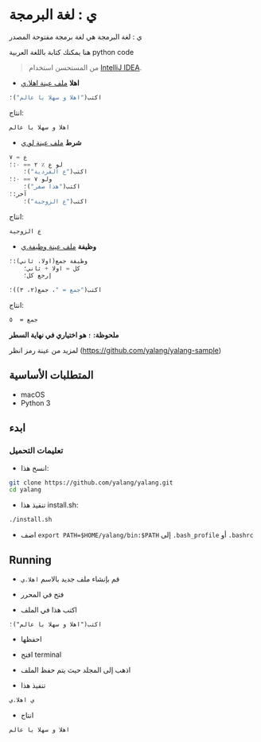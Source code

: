 # ي : لغة البرمجة 

ي : لغة البرمجة هي لغة برمجة مفتوحة المصدر

هنا يمكنك كتابة باللغة العربية python code

> من المستحسن استخدام [IntelliJ IDEA](https://www.jetbrains.com/idea/). 

- **اهلا** [ملف عينة اهلا.ي](https://github.com/yalang/yalang-sample/blob/master/اهلا.ي)
```python
اكتب("اهلا و سهلا يا عالم")؛
```
انتاج:
```bash
اهلا و سهلا يا عالم
```

- **شرط** [ملف عينة لو.ي](https://github.com/yalang/yalang-sample/blob/master/لو.ي)
```python
ع = ٧
لو ع ٪ ٢ == ٠:؛
    اكتب("ع الفردية")؛
ولو ٧ == ٠:؛
    اكتب("هذا صفر")؛
آخر:؛
    اكتب("ع الزوجية")؛
```
انتاج:
```bash
ع الزوجية
```

- **وظيفة** [ملف عينة وظيفة.ي](https://github.com/yalang/yalang-sample/blob/master/وظيفة.ي)
```python
وظيفة جمع(اولا، ثاني):؛
    كل = اولا + ثاني؛
    إرجع كل؛

اكتب("جمع = "، جمع(٢، ٣))؛
```
انتاج:
```bash
جمع =  ٥
```

**ملحوظة: `؛` هو اختياري في نهاية السطر**



لمزيد من عينة رمز انظر (https://github.com/yalang/yalang-sample)


## المتطلبات الأساسية
- macOS
- Python 3


## ابدء
### تعليمات التحميل
- انسخ هذا:
```bash
git clone https://github.com/yalang/yalang.git
cd yalang
```
- تنفيذ هذا install.sh:
```bash
./install.sh
```
- اضف `export PATH=$HOME/yalang/bin:$PATH` إلى `.bash_profile` أو `.bashrc`


## Running

- قم بإنشاء ملف جديد بالاسم `اهلا.ي` 

- فتح في المحرر

- اكتب هذا في الملف

```vim
اكتب("اهلا و سهلا يا عالم")؛
```

- احفظها

- افتح terminal 

- اذهب إلى المجلد حيث يتم حفظ الملف

- تنفيذ هذا

```bash
ي اهلا.ي
```

- انتاج 

```bash
اهلا و سهلا يا عالم
```
